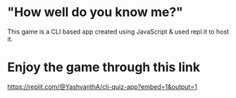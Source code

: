 # "How well do you know me?"

This game is a CLI based app created using JavaScript & used repl.it to host it.



# Enjoy the game through this link 

https://replit.com/@YashvanthA/cli-quiz-app?embed=1&output=1

